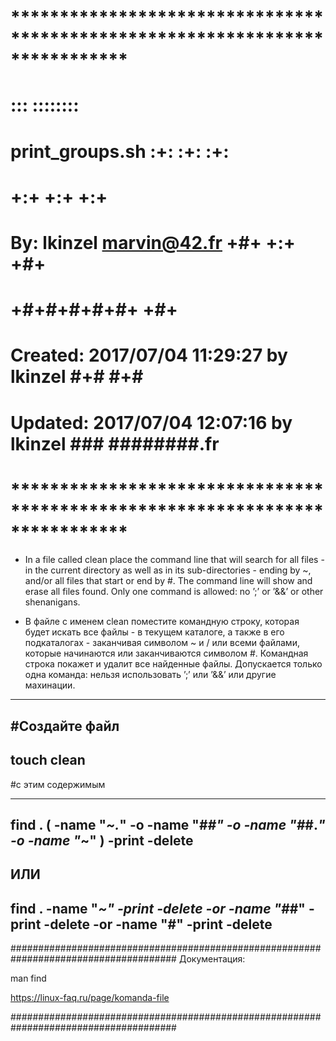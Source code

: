 # **************************************************************************** #
#                                                                              #
#                                                         :::      ::::::::    #
#    print_groups.sh                                    :+:      :+:    :+:    #
#                                                     +:+ +:+         +:+      #
#    By: lkinzel <marvin@42.fr>                     +#+  +:+       +#+         #
#                                                 +#+#+#+#+#+   +#+            #
#    Created: 2017/07/04 11:29:27 by lkinzel           #+#    #+#              #
#    Updated: 2017/07/04 12:07:16 by lkinzel          ###   ########.fr        #
#                                                                              #
# **************************************************************************** #

 - In a file called clean place the command line that will search for all files - in the current directory as well as in its sub-directories - ending by ~, and/or all files that start or end by #. The command line will show and erase all files found. Only one command is allowed: no ’;’ or ’&&’ or other shenanigans.

 - В файле с именем clean поместите командную строку, которая будет искать все файлы - в текущем каталоге, а также в его подкаталогах - заканчивая символом ~ и / или всеми файлами, которые начинаются или заканчиваются символом #. Командная строка покажет и удалит все найденные файлы. Допускается только одна команда: нельзя использовать ’;’ или ’&&’ или другие махинации.

------------------------------------------------------------------------------------------------------------------------------------------------------
#Создайте файл 
------------------------------------------------------------------------------------------------------------------------------------------------------
touch clean
------------------------------------------------------------------------------------------------------------------------------------------------------

#с этим содержимым

------------------------------------------------------------------------------------------------------------------------------------------------------
find . \( -name "*~.*" -o -name "#*#" -o -name "#*#.*" -o -name "*~" \) -print -delete
------------------------------------------------------------------------------------------------------------------------------------------------------
ИЛИ
------------------------------------------------------------------------------------------------------------------------------------------------------
find . -name "*~" -print -delete -or -name "#*#" -print -delete -or -name "#" -print -delete
------------------------------------------------------------------------------------------------------------------------------------------------------



######################################################################################
Документация:

man find

https://linux-faq.ru/page/komanda-file

######################################################################################
